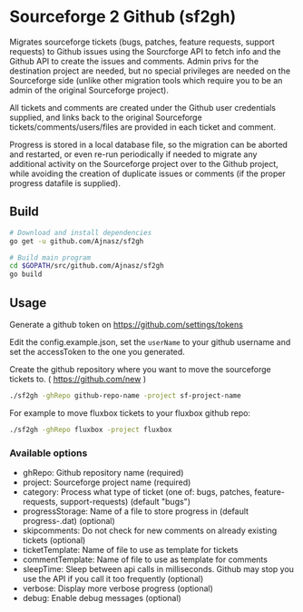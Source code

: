 # Sourceforge 2 Github (sf2gh)

Migrates sourceforge tickets (bugs, patches, feature requests, support requests) to Github issues using the Sourcforge API to
fetch info and the Github API to create the issues and comments.  Admin privs for the destination project are needed,
but no special privileges are needed on the Sourceforge side (unlike other migration tools which require you to
be an admin of the original Sourceforge project).

All tickets and comments are created under the Github user credentials supplied, and links back to the original Sourceforge
tickets/comments/users/files are provided in each ticket and comment.

Progress is stored in a local database file, so the migration can be aborted and restarted, or even re-run periodically
if needed to migrate any additional activity on the Sourceforge project over to the Github project, while avoiding
the creation of duplicate issues or comments (if the proper progress datafile is supplied).

## Build

```sh
# Download and install dependencies
go get -u github.com/Ajnasz/sf2gh

# Build main program
cd $GOPATH/src/github.com/Ajnasz/sf2gh
go build
```

## Usage

Generate a github token on https://github.com/settings/tokens

Edit the config.example.json, set the `userName` to your github username and
set the accessToken to the one you generated.

Create the github repository where you want to move the sourceforge tickets to. ( https://github.com/new )

```sh
./sf2gh -ghRepo github-repo-name -project sf-project-name
```

For example to move fluxbox tickets to your fluxbox github repo:

```sh
./sf2gh -ghRepo fluxbox -project fluxbox
```

### Available options

 - ghRepo: Github repository name (required)
 - project: Sourceforge project name (required)
 - category: Process what type of ticket (one of: bugs, patches, feature-requests, support-requests) (default "bugs")
 - progressStorage: Name of a file to store progress in (default progress-<ghRepo>.dat) (optional)
 - skipcomments: Do not check for new comments on already existing tickets (optional)
 - ticketTemplate: Name of file to use as template for tickets
 - commentTemplate: Name of file to use as template for comments
 - sleepTime: Sleep between api calls in milliseconds. Github may stop you use the API if you call it too frequently (optional)
 - verbose: Display more verbose progress (optional)
 - debug: Enable debug messages (optional)
